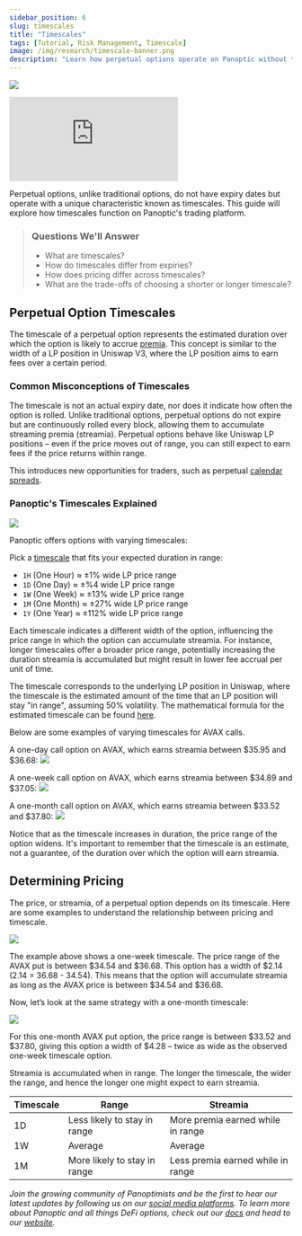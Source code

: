 ```yaml
---
sidebar_position: 6
slug: timescales
title: "Timescales"
tags: [Tutorial, Risk Management, Timescale]
image: /img/research/timescale-banner.png
description: "Learn how perpetual options operate on Panoptic without traditional expiry dates, utilizing timescales to estimate duration and premia accumulation based on the option's width and price range."
---
```


![](./timescales/timescale-banner.png)

<iframe
  src="https://www.youtube.com/embed/MlgZTeF8uLU?si=dneBt3gCvtmugi2z"
  title="YouTube video player"
  style={{
    width: '100%',
    height: 'auto',
    aspectRatio: '16/9',
    border: 'none',
  }}
  frameborder="0"
  allow="accelerometer; autoplay; clipboard-write; encrypted-media; gyroscope; picture-in-picture; web-share"
  referrerpolicy="strict-origin-when-cross-origin"
  allowfullscreen>
</iframe>

Perpetual options, unlike traditional options, do not have expiry dates but operate with a unique characteristic known as timescales. This guide will explore how timescales function on Panoptic's trading platform.

>### Questions We'll Answer
>
>-   What are timescales?
>-   How do timescales differ from expiries?
>-   How does pricing differ across timescales?
>-   What are the trade-offs of choosing a shorter or longer timescale?
    

## Perpetual Option Timescales

The timescale of a perpetual option represents the estimated duration over which the option is likely to accrue [premia](/docs/product/streamia). This concept is similar to the width of a LP position in Uniswap V3, where the LP position aims to earn fees over a certain period.

### Common Misconceptions of Timescales

The timescale is not an actual expiry date, nor does it indicate how often the option is rolled. Unlike traditional options, perpetual options do not expire but are continuously rolled every block, allowing them to accumulate streaming premia (streamia). Perpetual options behave like Uniswap LP positions – even if the price moves out of range, you can still expect to earn fees if the price returns within range.

This introduces new opportunities for traders, such as perpetual [calendar spreads](https://panoptic.xyz/research/essential-options-strategies-to-know#call-calendar-spread-).

### Panoptic's Timescales Explained

![](./timescales/01.png)

Panoptic offers options with varying timescales:

Pick a [timescale](/docs/product/timescales) that fits your expected duration in range:
- `1H` (One Hour) ≈ ±1% wide LP price range
- `1D` (One Day) ≈ ±%4 wide LP price range
- `1W` (One Week) ≈ ±13% wide LP price range
- `1M` (One Month) ≈ ±27% wide LP price range
- `1Y` (One Year) ≈ ±112% wide LP price range
  
Each timescale indicates a different width of the option, influencing the price range in which the option can accumulate streamia. For instance, longer timescales offer a broader price range, potentially increasing the duration streamia is accumulated but might result in lower fee accrual per unit of time.

The timescale corresponds to the underlying LP position in Uniswap, where the timescale is the estimated amount of the time that an LP position will stay "in range", assuming 50% volatility. The mathematical formula for the estimated timescale can be found [here](/research/zero-dte-defi-options).

Below are some examples of varying timescales for AVAX calls.

A one-day call option on AVAX, which earns streamia between $35.95 and $36.68:
![](./timescales/02.png)

A one-week call option on AVAX, which earns streamia between $34.89 and $37.05:
![](./timescales/03.png)

A one-month call option on AVAX, which earns streamia between $33.52 and $37.80:
![](./timescales/04.png)

Notice that as the timescale increases in duration, the price range of the option widens. It's important to remember that the timescale is an estimate, not a guarantee, of the duration over which the option will earn streamia.

## Determining Pricing

The price, or streamia, of a perpetual option depends on its timescale. Here are some examples to understand the relationship between pricing and timescale.

![](./timescales/05.png)


The example above shows a one-week timescale. The price range of the AVAX put is between $34.54 and $36.68. This option has a width of $2.14 (2.14 = 36.68 - 34.54). This means that the option will accumulate streamia as long as the AVAX price is between $34.54 and $36.68.

 
Now, let’s look at the same strategy with a one-month timescale:

![](./timescales/06.png)


For this one-month AVAX put option, the price range is between $33.52 and $37.80, giving this option a width of $4.28 – twice as wide as the observed one-week timescale option.


Streamia is accumulated when in range. The longer the timescale, the wider the range, and hence the longer one might expect to earn streamia.

 | Timescale | Range                        | Streamia                        |
|-----------|------------------------------|---------------------------------|
| 1D        | Less likely to stay in range | More premia earned while in range |
| 1W        | Average                      | Average                         |
| 1M        | More likely to stay in range | Less premia earned while in range |
 
*Join the growing community of Panoptimists and be the first to hear our latest updates by following us on our [social media platforms](https://links.panoptic.xyz/all). To learn more about Panoptic and all things DeFi options, check out our [docs](https://panoptic.xyz/docs/intro) and head to our [website](https://panoptic.xyz/).*
